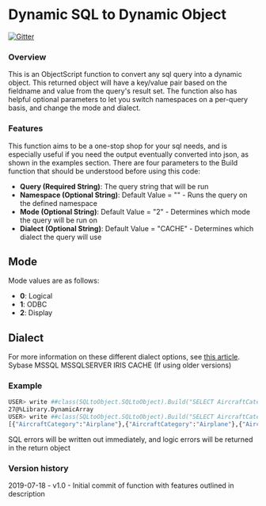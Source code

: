 # Dynamic SQL to Dynamic Object

[![Gitter](https://img.shields.io/badge/Available%20on-Intersystems%20Open%20Exchange-00b2a9.svg)](https://community.intersystems.com)

### Overview

This is an ObjectScript function to convert any sql query into a dynamic object. This returned object will have a key/value pair based on the fieldname and value from the query's result set. The function also has helpful optional parameters to let you switch namespaces on a per-query basis, and change the mode and dialect.

### Features

This function aims to be a one-stop shop for your sql needs, and is especially useful if you need the output eventually converted into json, as shown in the examples section. There are four parameters to the Build function that should be understood before using this code:

* **Query (Required String)**: The query string that will be run
* **Namespace (Optional String)**: Default Value = "" - Runs the query on the defined namespace
* **Mode (Optional String)**: Default Value = "2" - Determines which mode the query will be run on
* **Dialect (Optional String)**: Default Value = "CACHE" - Determines which dialect the query will use

## Mode

Mode values are as follows:
* **0**: Logical
* **1**: ODBC
* **2**: Display

## Dialect

For more information on these different dialect options, see [this article](https://irisdocs.intersystems.com/irislatest/csp/docbook/DocBook.UI.Page.cls?KEY=GSQL_dynsql#GSQL_dynsql_dialect).
Sybase
MSSQL
MSSQLSERVER
IRIS
CACHE (If using older versions)

### Example
```sh
USER> write ##class(SQLtoObject.SQLtoObject).Build("SELECT AircraftCategory FROM Aviation.Aircraft","SAMPLES")
27@%Library.DynamicArray
USER> write ##class(SQLtoObject.SQLtoObject).Build("SELECT AircraftCategory FROM Aviation.Aircraft","SAMPLES").%ToJSON()
[{"AircraftCategory":"Airplane"},{"AircraftCategory":"Airplane"},{"AircraftCategory":"Airplane"}... etc.
```

SQL errors will be written out immediately, and logic errors will be returned in the return object

### Version history
2019-07-18 - v1.0 - Initial commit of function with features outlined in description
